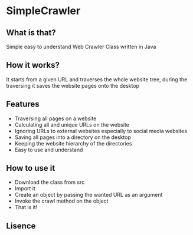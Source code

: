 # SimpleCrawler

## What is that?

Simple easy to understand Web Crawler Class written in Java

## How it works?

It starts from a given URL and traverses the whole website tree, during the traversing it
saves the website pages onto the desktop

## Features

* Traversing all pages on a website
* Calculating all and unique URLs on the website
* Ignoring URLs to external websites especially to social media websites
* Saving all pages into a directory on the desktop
* Keeping the website hierarchy of the directories
* Easy to use and understand

## How to use it

* Download the class from src
* Import it
* Create an object by passing the wanted URL as an argument
* Invoke the crawl method on the object
* That is it!

## Lisence
